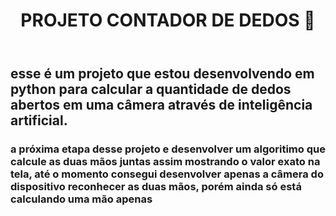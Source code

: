 <header>
  <h1>PROJETO CONTADOR DE DEDOS 👐</h1>
</header>
<div>
  <h2>
    esse é um projeto que estou desenvolvendo em python para calcular a quantidade de dedos abertos em uma câmera através de inteligência artificial.
  </h2>
  <h3>a próxima etapa desse projeto e desenvolver um algoritimo que calcule as duas mãos juntas assim mostrando o valor exato na tela, até o momento consegui desenvolver
    apenas a câmera do dispositivo reconhecer as duas mãos, porém ainda só está calculando uma mão apenas
  </h3>
</div>
